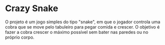 # Crazy Snake

O projeto é um jogo simples do tipo "snake", em que o jogador controla uma cobra que se move pelo tabuleiro para pegar comida e crescer. O objetivo é fazer a cobra crescer o máximo possível sem bater nas paredes ou no próprio corpo.
